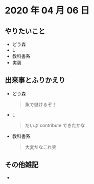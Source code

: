 # 2020 年 04 月 06 日

## やりたいこと

- どう森
- L
- 教科書系
- 実装

## 出来事とふりかえり

- どう森
  > 魚で儲けるぞ！
- L
  > だいぶ contribute できたかな
- 教科書系
  > 大変だなこれ笑

## その他雑記

-
